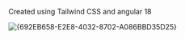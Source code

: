 Created using Tailwind CSS and angular 18

![{692EB658-E2E8-4032-8702-A086BBD35D25}](https://github.com/user-attachments/assets/b8d4ab5e-7d4e-4272-8b1c-1c80eb712217)
